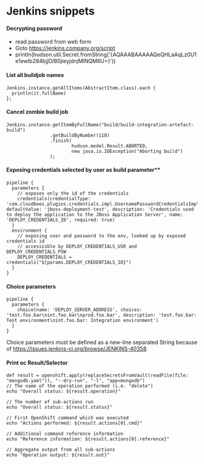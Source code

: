 # Jenkins snippets

#### Decrypting password
- read password from web form
- Goto https://jenkins.company.org/script
- println(hudson.util.Secret.fromString('{AQAAABAAAAAQeQHLaAqLz0U1e1ewIb284bjjD/B0jieyjdnjMlNQM6U=}'))

#### List all buildjob names
```
Jenkins.instance.getAllItems(AbstractItem.class).each {
  println(it.fullName)
};
```

#### Cancel zombie build job
```
Jenkins.instance.getItemByFullName("build/build-integration-artefact-build")
                .getBuildByNumber(110)
                .finish(
                        hudson.model.Result.ABORTED,
                        new java.io.IOException("Aborting build")
                );
```

#### Exposing credentials selected by user as build parameter**
```
pipeline {
  parameters {
    // exposes only the id of the credentials
    credentials(credentialType: 'com.cloudbees.plugins.credentials.impl.UsernamePasswordCredentialsImpl', defaultValue: 'jboss-deployment-test', description: 'Credentials used to deploy the application to the JBoss Application Server', name: 'DEPLOY_CREDENTIALS_ID', required: true)
  }
  environment {
    // exposing user and password to the env, looked up by exposed credentials id
    // accessisble by DEPLOY_CREDENTIALS_USR and DEPLOY_CREDENTIALS_PSW
    DEPLOY_CREDENTIALS = credentials("${params.DEPLOY_CREDENTIALS_ID}")
  }
}
```

#### Choice parameters
```
pipeline {
  parameters {
    choice(name: 'DEPLOY_SERVER_ADDRESS', choices: 'test.foo.bar\nint.foo.bar\nprod.foo.bar', description: 'test.foo.bar: Test environment\nint.foo.bar: Integration environment')
  }
}
```
Choice parameters must be defined as a new-line separated String because of https://issues.jenkins-ci.org/browse/JENKINS-40358.


#### Print oc Result/Selector

```
def result = openshift.apply(replaceSecretsFromVault(readFile(file: "mongodb.yaml")), "--dry-run", "-l", "app=mongodb")
// The name of the operation performed (i.e. "delete")
echo "Overall status: ${result.operation}"

// The number of sub-actions run
echo "Overall status: ${result.status}"

// First OpenShift command which was executed
echo "Actions performed: ${result.actions[0].cmd}"

// Additional command reference information
echo "Reference information: ${result.actions[0].reference}"

// Aggregate output from all sub-actions
echo "Operation output: ${result.out}"        
```
